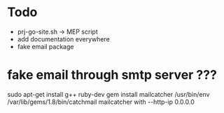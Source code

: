 
# Todo
- prj-go-site.sh   -> MEP script
- add documentation everywhere
- fake email package

# fake email through smtp server ???
sudo apt-get install g++ ruby-dev
gem install mailcatcher
/usr/bin/env /var/lib/gems/1.8/bin/catchmail
mailcatcher with --http-ip 0.0.0.0

